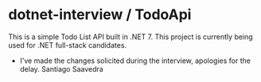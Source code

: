# dotnet-interview / TodoApi

This is a simple Todo List API built in .NET 7. This project is currently being used for .NET full-stack candidates. 

- I've made the changes solicited during the interview, apologies for the delay. Santiago Saavedra
